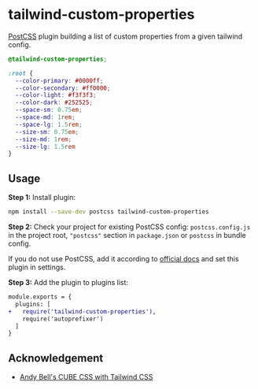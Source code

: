 # tailwind-custom-properties

[PostCSS] plugin building a list of custom properties from a given tailwind
config.

[PostCSS]: https://github.com/postcss/postcss

```css
@tailwind-custom-properties;
```

```css
:root {
  --color-primary: #0000ff;
  --color-secondary: #ff0000;
  --color-light: #f3f3f3;
  --color-dark: #252525;
  --space-sm: 0.75em;
  --space-md: 1rem;
  --space-lg: 1.5rem;
  --size-sm: 0.75em;
  --size-md: 1rem;
  --size-lg: 1.5rem
}
```

## Usage

**Step 1:** Install plugin:

```sh
npm install --save-dev postcss tailwind-custom-properties
```

**Step 2:** Check your project for existing PostCSS config: `postcss.config.js`
in the project root, `"postcss"` section in `package.json`
or `postcss` in bundle config.

If you do not use PostCSS, add it according to [official docs]
and set this plugin in settings.

**Step 3:** Add the plugin to plugins list:

```diff
module.exports = {
  plugins: [
+   require('tailwind-custom-properties'),
    require('autoprefixer')
  ]
}
```

[official docs]: https://github.com/postcss/postcss#usage

## Acknowledgement
- [Andy Bell's CUBE CSS with Tailwind
CSS](https://github.com/hankchizljaw/CUBE-with-tailwind)
